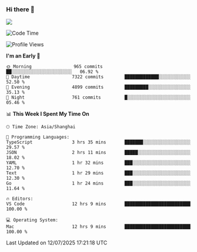 ### Hi there 👋

<!--
**JJAYCHEN1e/jjaychen1e** is a ✨ _special_ ✨ repository because its `README.md` (this file) appears on your GitHub profile.

Here are some ideas to get you started:

- 🔭 I’m currently working on ...
- 🌱 I’m currently learning ...
- 👯 I’m looking to collaborate on ...
- 🤔 I’m looking for help with ...
- 💬 Ask me about ...
- 📫 How to reach me: ...
- 😄 Pronouns: ...
- ⚡ Fun fact: ...
-->

[![](https://github-readme-stats.vercel.app/api?username=jjaychen1e&show_icons=true)](https://github.com/jjaychen1e/github-readme-stats?count_private=true)

<!--START_SECTION:waka-->
![Code Time](http://img.shields.io/badge/Code%20Time-2%2C114%20hrs%2044%20mins-blue)

![Profile Views](http://img.shields.io/badge/Profile%20Views-1-blue)

**I'm an Early 🐤** 

```text
🌞 Morning                965 commits         ██░░░░░░░░░░░░░░░░░░░░░░░   06.92 % 
🌆 Daytime                7322 commits        █████████████░░░░░░░░░░░░   52.50 % 
🌃 Evening                4899 commits        █████████░░░░░░░░░░░░░░░░   35.13 % 
🌙 Night                  761 commits         █░░░░░░░░░░░░░░░░░░░░░░░░   05.46 % 
```


📊 **This Week I Spent My Time On** 

```text
🕑︎ Time Zone: Asia/Shanghai

💬 Programming Languages: 
TypeScript               3 hrs 35 mins       ███████░░░░░░░░░░░░░░░░░░   29.57 % 
JSON                     2 hrs 11 mins       █████░░░░░░░░░░░░░░░░░░░░   18.02 % 
YAML                     1 hr 32 mins        ███░░░░░░░░░░░░░░░░░░░░░░   12.70 % 
Text                     1 hr 29 mins        ███░░░░░░░░░░░░░░░░░░░░░░   12.30 % 
Go                       1 hr 24 mins        ███░░░░░░░░░░░░░░░░░░░░░░   11.64 % 

🔥 Editors: 
VS Code                  12 hrs 9 mins       █████████████████████████   100.00 % 

💻 Operating System: 
Mac                      12 hrs 9 mins       █████████████████████████   100.00 % 
```


 Last Updated on 12/07/2025 17:21:18 UTC
<!--END_SECTION:waka-->
